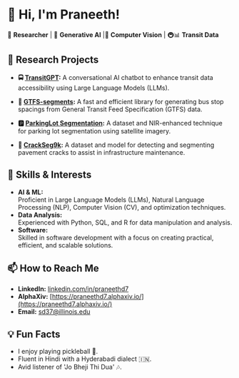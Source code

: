 # 👋 Hi, I'm Praneeth!
🚀 **Researcher** | 🧠 **Generative AI**  |📸 **Computer Vision** | 🚇📊 **Transit Data**

## 🔭 Research Projects

- **🚍 [TransitGPT](https://github.com/UTEL-UIUC/TransitGPT):**
  A conversational AI chatbot to enhance transit data accessibility using Large Language Models (LLMs).
  
- **🚏 [GTFS-segments](https://github.com/UTEL-UIUC/gtfs_segments):**
  A fast and efficient library for generating bus stop spacings from General Transit Feed Specification (GTFS) data.
  
- **🅿 [ParkingLot Segmentation](https://github.com/UTEL-UIUC/ParkSeg12k):**
  A dataset and NIR-enhanced technique for parking lot segmentation using satellite imagery.
  
- **🏨 [CrackSeg9k](https://github.com/Dhananjay42/crackseg9k):**
  A dataset and model for detecting and segmenting pavement cracks to assist in infrastructure maintenance.

## 🌱 Skills & Interests

- **AI & ML:**  
  Proficient in Large Language Models (LLMs), Natural Language Processing (NLP), Computer Vision (CV), and optimization techniques.
- **Data Analysis:**  
  Experienced with Python, SQL, and R for data manipulation and analysis.
- **Software:**  
  Skilled in software development with a focus on creating practical, efficient, and scalable solutions.
## 📫 How to Reach Me

- **LinkedIn:** [linkedin.com/in/praneethd7](https://www.linkedin.com/in/praneethd7/)
- **AlphaXiv:** [https://praneethd7.alphaxiv.io/](https://praneethd7.alphaxiv.io/)
- **Email:** sd37@illinois.edu
  
## 💡 Fun Facts

- I enjoy playing pickleball 🏓.  
- Fluent in Hindi with a Hyderabadi dialect 🇮🇳.  
- Avid listener of 'Jo Bheji Thi Dua' 🎶.




<!--
**praneethd7/praneethd7** is a ✨ _special_ ✨ repository because its `README.md` (this file) appears on your GitHub profile.

Here are some ideas to get you started:

- 🔭 I’m currently working on ...
- 🌱 I’m currently learning ...
- 👯 I’m looking to collaborate on ...
- 🤔 I’m looking for help with ...
- 💬 Ask me about ...
- 📫 How to reach me: ...
- 😄 Pronouns: ...
- ⚡ Fun fact: ...
-->
